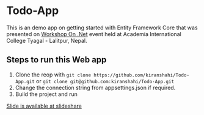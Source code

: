# Todo-App

This is an demo app on getting started with Entity Framework Core that was presented on [Workshop On .Net](https://www.facebook.com/events/507837526666020/) event held at Academia International College Tyagal - Lalitpur, Nepal. 

## Steps to run this Web app

1. Clone the reop with `git clone https://github.com/kiranshahi/Todo-App.git` or `git clone git@github.com:kiranshahi/Todo-App.git`
2. Change the connection string from appsettings.json if required.
3. Build the project and run

[Slide is available at slideshare](https://www.slideshare.net/KiranShahi2/entity-framework-core-169821404)